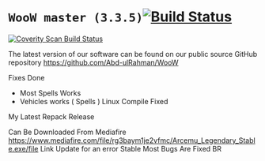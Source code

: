 `WooW master (3.3.5)`[![Build Status](https://travis-ci.org/Abd-ulRahman/WooW.svg?branch=master)](https://travis-ci.org/Abd-ulRahman/WooW)
===
<a href="https://scan.coverity.com/projects/abd-ulrahman-WooW">
  <img alt="Coverity Scan Build Status"
       src="https://scan.coverity.com/projects/4924/badge.svg"/>
</a>

The latest version of our software can be found on our public source GitHub repository 
https://github.com/Abd-ulRahman/WooW


Fixes Done

- Most Spells Works
- Vehicles works ( Spells ) Linux Compile Fixed

My Latest Repack Release 

Can Be Downloaded From Mediafire
https://www.mediafire.com/file/rg3baym1je2vfmc/Arcemu_Legendary_Stable.exe/file Link Update for an error
Stable
Most Bugs Are Fixed
BR
